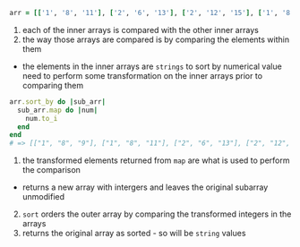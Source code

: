 ```ruby
arr = [['1', '8', '11'], ['2', '6', '13'], ['2', '12', '15'], ['1', '8', '9']]
```
1. each of the inner arrays is compared with the other inner arrays
2. the way those arrays are compared is by comparing the elements within them

- the elements in the inner arrays are `strings` to sort by numerical value need to perform some transformation on the inner arrays prior to comparing them

```ruby
arr.sort_by do |sub_arr|
  sub_arr.map do |num|
    num.to_i
  end
end
# => [["1", "8", "9"], ["1", "8", "11"], ["2", "6", "13"], ["2", "12", "15"]]
```

1. the transformed elements returned from `map` are what is used to perform the comparison
- returns a new array with intergers and leaves the original subarray unmodified
2. `sort` orders the outer array by comparing the transformed integers in the arrays
3. returns the original array as sorted - so will be `string` values

